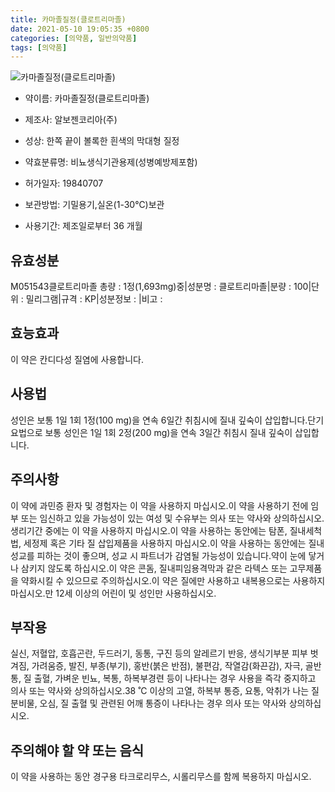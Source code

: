 ```yaml
---
title: 카마졸질정(클로트리마졸)
date: 2021-05-10 19:05:35 +0800
categories: [의약품, 일반의약품]
tags: [의약품]
---
```

![카마졸질정(클로트리마졸)](https://nedrug.mfds.go.kr/pbp/cmn/itemImageDownload/147427435917900083)

- 약이름: 카마졸질정(클로트리마졸)
- 제조사: 알보젠코리아(주)
- 성상: 한쪽 끝이 볼록한 흰색의 막대형 질정
- 약효분류명: 비뇨생식기관용제(성병예방제포함)
- 허가일자: 19840707
- 보관방법: 기밀용기,실온(1-30℃)보관

- 사용기간: 제조일로부터 36 개월
## 유효성분
M051543클로트리마졸
총량 : 1정(1,693mg)중|성분명 : 클로트리마졸|분량 : 100|단위 : 밀리그램|규격 : KP|성분정보 : |비고 :
## 효능효과
이 약은 칸디다성 질염에 사용합니다.
## 사용법
성인은 보통 1일 1회 1정(100 mg)을 연속 6일간 취침시에 질내 깊숙이 삽입합니다.단기요법으로 보통 성인은 1일 1회 2정(200 mg)을 연속 3일간 취침시 질내 깊숙이 삽입합니다.
## 주의사항
이 약에 과민증 환자 및 경험자는 이 약을 사용하지 마십시오.이 약을 사용하기 전에 임부 또는 임신하고 있을 가능성이 있는 여성 및 수유부는 의사 또는 약사와 상의하십시오.생리기간 중에는 이 약을 사용하지 마십시오.이 약을 사용하는 동안에는 탐폰, 질내세척법, 세정제 혹은 기타 질 삽입제품을 사용하지 마십시오.이 약을 사용하는 동안에는 질내 성교를 피하는 것이 좋으며, 성교 시 파트너가 감염될 가능성이 있습니다.약이 눈에 닿거나 삼키지 않도록 하십시오.이 약은 콘돔, 질내피임용격막과 같은 라텍스 또는 고무제품을 약화시킬 수 있으므로 주의하십시오.이 약은 질에만 사용하고 내복용으로는 사용하지 마십시오.만 12세 이상의 어린이 및 성인만 사용하십시오.
## 부작용
실신, 저혈압, 호흡곤란, 두드러기, 동통, 구진 등의 알레르기 반응, 생식기부분 피부 벗겨짐, 가려움증, 발진, 부종(부기), 홍반(붉은 반점), 불편감, 작열감(화끈감), 자극, 골반통, 질 출혈, 가벼운 빈뇨, 복통, 하복부경련 등이 나타나는 경우 사용을 즉각 중지하고 의사 또는 약사와 상의하십시오.38 ˚C 이상의 고열, 하복부 통증, 요통, 악취가 나는 질분비물, 오심, 질 출혈 및 관련된 어깨 통증이 나타나는 경우 의사 또는 약사와 상의하십시오.
## 주의해야 할 약 또는 음식
이 약을 사용하는 동안 경구용 타크로리무스, 시롤리무스를 함께 복용하지 마십시오.
